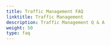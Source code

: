```yaml
---
title: Traffic Management FAQ
linktitle: Traffic Management
description: Traffic Management Q & A
weight: 50
type: faq
---
```

